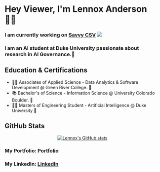# Hey Viewer, I'm Lennox Anderson 👋🏽
### I am currently working on [Savvy CSV](https://savvycsv.com) [![](https://img.shields.io/static/v1?label=Sponsor&message=%E2%9D%A4&logo=GitHub&color=%23fe8e86)](https://github.com/sponsors/lennox55555)

### I am an AI student at Duke University passionate about research in AI Governance.🤖

## Education & Certifications

- 🧑‍💻 Associates of Applied Science - Data Analytics & Software Development @ Green River College. 🐊
- 📚 Bachelor's of Science - Information Science @ University Colorado Boulder. 🦬
- 🧑‍🎨 Masters of Engineering Student - Artificial Intelligence @ Duke University 💙

## GitHub Stats


<div align="center">
  <a href="https://github.com/anuraghazra/github-readme-stats">
    <img src="https://github-readme-stats.vercel.app/api?username=lennox55555&show_icons=true&bg_color=45,2f2f2f,3f3f3f&title_color=00aaff&text_color=00aaff&rank_icon=percentile" alt="Lennox's GitHub stats">
  </a>
</div>

### My Portfolio: [Portfolio]
### My LinkedIn: [LinkedIn]

[Portfolio]: https://lennoxanderson.com/portfolio
[LinkedIn]: https://www.linkedin.com/in/lennox-a/
